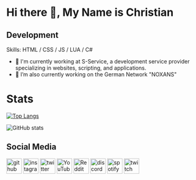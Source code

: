 # Hi there 👋, My Name is Christian
## Development

Skills: HTML / CSS / JS / LUA / C#
- 🔭 I'm currently working at S-Service, a development service provider specializing in websites, scripting, and applications.
- 🔭 I’m also currently working on the German Network "NOXANS"
# Stats

[![Top Langs](https://github-readme-stats.vercel.app/api/top-langs/?username=Chrisi816)](https://github.com/Chrisi816/github-readme-stats)

![GitHub stats](https://github-readme-stats.vercel.app/api?username=Chrisi816&show_icons=true&count_private=true)  

## Social Media

[<img src='https://cdn.jsdelivr.net/npm/simple-icons@3.0.1/icons/github.svg' alt='github' height='40'>](https://github.com/Chrisi816)  [<img src='https://cdn.jsdelivr.net/npm/simple-icons@3.0.1/icons/instagram.svg' alt='instagram' height='40'>](https://www.instagram.com/ytchrisi/)  [<img src='https://cdn.jsdelivr.net/npm/simple-icons@3.0.1/icons/twitter.svg' alt='twitter' height='40'>](https://twitter.com/Official_Syndro)  [<img src='https://cdn.jsdelivr.net/npm/simple-icons@3.0.1/icons/youtube.svg' alt='YouTube' height='40'>](https://www.youtube.com/channel/2608fYXxsQ5ovJFDJ2JJ3A)  [<img src='https://cdn.jsdelivr.net/npm/simple-icons@3.0.1/icons/reddit.svg' alt='Reddit' height='40'>](https://www.reddit.com/user/Offiziall_Syndro)  [<img src='https://cdn.jsdelivr.net/npm/simple-icons@3.0.1/icons/discord.svg' alt='discord' height='40'>](https://discord.gg/2vRuP6cVGr)  [<img src='https://cdn.jsdelivr.net/npm/simple-icons@3.0.1/icons/spotify.svg' alt='spotify' height='40'>](Chrisi)  [<img src='https://cdn.jsdelivr.net/npm/simple-icons@3.0.1/icons/twitch.svg' alt='twitch' height='40'>](https://www.twitch.tv/7life_chrisi)  






 

 
